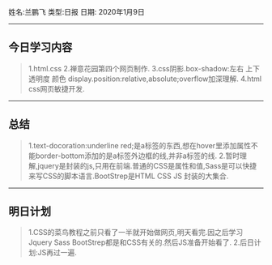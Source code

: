 姓名:兰鹏飞
类型:日报
日期: 2020年1月9日

***

## 今日学习内容 ##

>1.html.css
>2.禅意花园第四个网页制作.
>3.css阴影.box-shadow:左右 上下 透明度 颜色
>display.position:relative,absolute;overflow加深理解.
>4.html css网页敏捷开发.
***
## 总结 ##
>1.text-docoration:underline red;是a标签的东西,想在hover里添加属性不能border-bottom添加的是a标签外边框的线,并非a标签的线.
>2.暂时理解,jquery是封装的js,只用在前端.普通的CSS是属性和值,Sass是可以快捷来写CSS的脚本语言.BootStrep是HTML CSS JS 封装的大集合.
***
## 明日计划  ##

> 1.CSS的菜鸟教程之前只看了一半就开始做网页,明天看完.因之后学习Jquery Sass BootStrep都是和CSS有关的.然后JS准备开始看了.
>2.后日计划:JS再过一遍.
